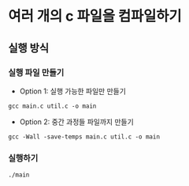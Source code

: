 # 여러 개의 c 파일을 컴파일하기

## 실행 방식

### 실행 파일 만들기
- Option 1: 실행 가능한 파일만 만들기
```
gcc main.c util.c -o main
```

- Option 2: 중간 과정들 파일까지 만들기
```
gcc -Wall -save-temps main.c util.c -o main
```

### 실행하기

```
./main
```
